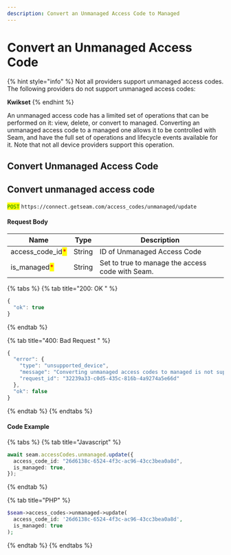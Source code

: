 ```yaml
---
description: Convert an Unmanaged Access Code to Managed
---
```


# Convert an Unmanaged Access Code

{% hint style="info" %}
Not all providers support unmanaged access codes. The following providers do not support unmanaged access codes:

**Kwikset**
{% endhint %}

An unmanaged access code has a limited set of operations that can be performed on it: view, delete, or convert to managed. Converting an unmanaged access code to a managed one allows it to be controlled with Seam, and have the full set of operations and lifecycle events available for it. Note that not all device providers support this operation.

## Convert Unmanaged Access Code

## Convert unmanaged access code

<mark style="color:green;">`POST`</mark> `https://connect.getseam.com/access_codes/unmanaged/update`

#### Request Body

| Name                                               | Type   | Description                                      |
| -------------------------------------------------- | ------ | ------------------------------------------------ |
| access\_code\_id<mark style="color:red;">\*</mark> | String | ID of Unmanaged Access Code                      |
| is\_managed<mark style="color:red;">\*</mark>      | String | Set to true to manage the access code with Seam. |

{% tabs %}
{% tab title="200: OK " %}
```javascript
{
  "ok": true
}
```
{% endtab %}

{% tab title="400: Bad Request " %}
```javascript
{
  "error": {
    "type": "unsupported_device",
    "message": "Converting unmanaged access codes to managed is not supported for this device",
    "request_id": "32239a33-c0d5-435c-816b-4a9274a5e66d"
  },
  "ok": false
}
```
{% endtab %}
{% endtabs %}

#### Code Example

{% tabs %}
{% tab title="Javascript" %}
```typescript
await seam.accessCodes.unmanaged.update({
  access_code_id: "26d6138c-6524-4f3c-ac96-43cc3bea0a8d",
  is_managed: true,
});
```
{% endtab %}

{% tab title="PHP" %}
```php
$seam->access_codes->unmanaged->update(
  access_code_id: '26d6138c-6524-4f3c-ac96-43cc3bea0a8d',
  is_managed: true
);
```
{% endtab %}
{% endtabs %}

